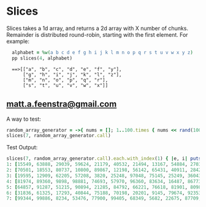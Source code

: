 # Slices
Slices takes a 1d array, and returns a 2d array with X number of
chunks.  Remainder is distributed round-robin, starting with the
first element. For example:

```ruby
  alphabet = %w(a b c d e f g h i j k l m n o p q r s t u v w x y z)
  pp slices(4, alphabet)
```
```
  ==>[["a", "b", "c", "d", "e", "f", "y"],
      ["g", "h", "i", "j", "k", "l", "z"],
      ["m", "n", "o", "p", "q", "r"],
      ["s", "t", "u", "v", "w", "x"]]
```

matt.a.feenstra@gmail.com
-------
A way to test:
```ruby
random_array_generator = ->{ nums = []; 1..100.times { nums << rand(100000) }; nums  }
slices(7, random_array_generator.call)
```
Test Output:
```ruby
slices(7, random_array_generator.call).each.with_index(1) { |e, i| puts "#{i}: #{e}"  }
1: [15549, 63888, 29039, 59624, 21179, 40532, 21494, 13167, 54884, 27034, 45570, 95465, 89429, 21374, 14105]
2: [70501, 18553, 80737, 10800, 89867, 12198, 56142, 65431, 40911, 28425, 12990, 70065, 93112, 40659, 92035]
3: [19595, 12909, 62205, 57208, 3820, 25248, 97048, 75145, 25249, 36043, 86406, 67679, 77555, 31778]
4: [81974, 89360, 9898, 98881, 74693, 57970, 96360, 83634, 16487, 86773, 86169, 76211, 30594, 27436]
5: [64857, 91287, 51215, 90894, 21285, 84792, 66221, 76618, 81901, 80984, 77291, 12804, 82305, 15085]
6: [31836, 61325, 17293, 40844, 75188, 70198, 20201, 9145, 79674, 92353, 80038, 16149, 89891, 72515]
7: [99344, 99886, 8234, 53476, 77900, 99405, 68349, 5682, 22675, 87709, 94836, 38146, 70574, 2180]
```
